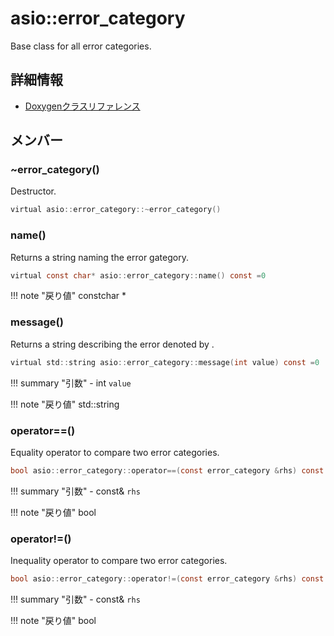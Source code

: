 # asio::error_category

Base class for all error categories. 

## 詳細情報

- [Doxygenクラスリファレンス](https://lang-ship.com/reference/ESP32/latest/classasio_1_1error__category.html)

## メンバー

### ~error_category()
Destructor.


```c
virtual asio::error_category::~error_category()
```



### name()
Returns a string naming the error gategory.


```c
virtual const char* asio::error_category::name() const =0
```

!!! note "戻り値"
	constchar *



### message()
Returns a string describing the error denoted by .


```c
virtual std::string asio::error_category::message(int value) const =0
```

!!! summary "引数"
	- int `value` 

!!! note "戻り値"
	std::string



### operator==()
Equality operator to compare two error categories.


```c
bool asio::error_category::operator==(const error_category &rhs) const
```

!!! summary "引数"
	- const& `rhs` 

!!! note "戻り値"
	bool



### operator!=()
Inequality operator to compare two error categories.


```c
bool asio::error_category::operator!=(const error_category &rhs) const
```

!!! summary "引数"
	- const& `rhs` 

!!! note "戻り値"
	bool



